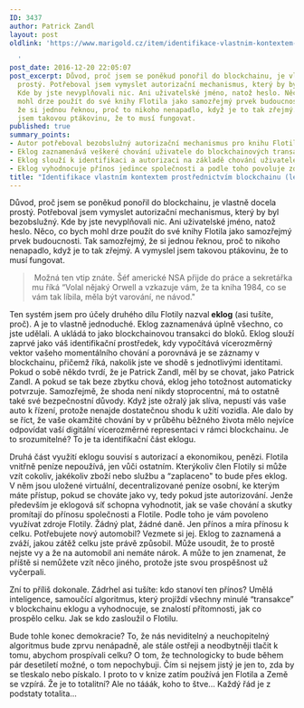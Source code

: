```yaml
---
ID: 3437
author: Patrick Zandl
layout: post
oldlink: 'https://www.marigold.cz/item/identifikace-vlastnim-kontextem-prostrednictvim-blockchainu-lekce-z-futurologie

  '
post_date: 2016-12-20 22:05:07
post_excerpt: Důvod, proč jsem se poněkud ponořil do blockchainu, je vlastně docela
  prostý. Potřeboval jsem vymyslet autorizační mechanismus, který by byl bezobslužný.
  Kde by jste nevyplňovali nic. Ani uživatelské jméno, natož heslo. Něco, co bych
  mohl drze použít do své knihy Flotila jako samozřejmý prvek budoucnosti. Tak samozřejmý,
  že si jednou řeknou, proč to nikoho nenapadlo, když je to tak zřejmý. A vymyslel
  jsem takovou ptákovinu, že to musí fungovat.
published: true
summary_points:
- Autor potřeboval bezobslužný autorizační mechanismus pro knihu Flotila.
- Eklog zaznamenává veškeré chování uživatele do blockchainových transakcí.
- Eklog slouží k identifikaci a autorizaci na základě chování uživatele.
- Eklog vyhodnocuje přínos jedince společnosti a podle toho povoluje zdroje.
title: "Identifikace vlastním kontextem prostřednictvím blockchainu (lekce z futurologie)"
---
```


Důvod, proč jsem se poněkud ponořil do blockchainu, je vlastně docela prostý. Potřeboval jsem vymyslet autorizační mechanismus, který by byl bezobslužný. Kde by jste nevyplňovali nic. Ani uživatelské jméno, natož heslo. Něco, co bych mohl drze použít do své knihy Flotila jako samozřejmý prvek budoucnosti. Tak samozřejmý, že si jednou řeknou, proč to nikoho nenapadlo, když je to tak zřejmý. A vymyslel jsem takovou ptákovinu, že to musí fungovat. 

> Možná ten vtip znáte. Šéf americké NSA přijde do práce a sekretářka mu říká “Volal nějaký Orwell a vzkazuje vám, že ta kniha 1984, co se vám tak líbila, měla být varování, ne návod."

<p>Ten systém jsem pro účely druhého dílu Flotily nazval<strong> eklog</strong> (asi tušíte, proč). A je to vlastně jednoduché. Eklog zaznamenává úplně všechno, co jste udělali. A ukládá to jako blockchainovou transakci do bloků. Eklog slouží zaprvé jako váš identifikační prostředek, kdy vypočítává vícerozměrný vektor vašeho momentálního chování a porovnává je se záznamy v blockchainu, přičemž říká, nakolik jste ve shodě s jednotlivými identitami. Pokud o sobě někdo tvrdí, že je Patrick Zandl, měl by se chovat, jako Patrick Zandl. A pokud se tak beze zbytku chová, eklog jeho totožnost automaticky potvrzuje. Samozřejmě, že shoda není nikdy stoprocentní, má to ostatně také své bezpečnostní důvody. Když jste ožralý jak slíva, nepustí vás vaše auto k řízení, protože nenajde dostatečnou shodu k užití vozidla. Ale dalo by se říct, že vaše okamžité chování by v průběhu běžného života mělo nejvíce odpovídat vaší digitální vícerozměrné representaci v rámci blockchainu. Je to srozumitelné? To je ta identifikační část eklogu.</p>

<p>Druhá část využití eklogu souvisí s autorizací a ekonomikou, penězi. Flotila vnitřně peníze nepoužívá, jen vůči ostatním. Kterýkoliv člen Flotily si může vzít cokoliv, jakékoliv zboží nebo službu a “zaplaceno" to bude přes eklog. V něm jsou uložené virtuální, decentralizované peníze osobní, ke kterým máte přístup, pokud se chováte jako vy, tedy pokud jste autorizování. Jenže především je eklogová síť schopna vyhodnotit, jak se vaše chování a skutky promítají do přínosu společnosti a Flotile. Podle toho je vám povoleno využívat zdroje Flotily. Žádný plat, žádné daně. Jen přínos a míra přínosu k celku. Potřebujete nový automobil? Vezmete si jej. Eklog to zaznamená a zváží, jakou zátěž celku jste právě způsobil. Může usoudit, že to prostě nejste vy a že na automobil ani nemáte nárok. A může to jen znamenat, že příště si nemůžete vzít něco jiného, protože jste svou prospěšnost už vyčerpali. </p>

<p>Zní to příliš dokonale. Zádrhel asi tušíte: kdo stanoví ten přínos? Umělá inteligence, samoučící algoritmus, který projíždí všechny minulé “transakce” v blockchainu eklogu a vyhodnocuje, se znalostí přítomnosti, jak co prospělo celku. Jak se kdo zasloužil o Flotilu.</p>

<p>Bude tohle konec demokracie? To, že nás neviditelný a neuchopitelný algoritmus bude zprvu nenápadně, ale stále ostřeji a neodbytněji tlačit k tomu, abychom prospívali celku? O tom, že technologicky to bude během pár desetiletí možné, o tom nepochybuji. Čím si nejsem jistý je jen to, zda by se tleskalo nebo pískalo. I proto to v knize zatím používá jen Flotila a Země se vzpírá. Že je to totalitní? Ale no tááák, koho to štve… Každý řád je z podstaty totalita...</p>